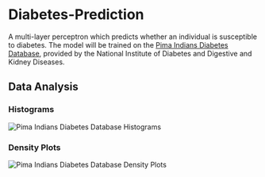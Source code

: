 # Diabetes-Prediction
A multi-layer perceptron which predicts whether an individual is susceptible to diabetes. The model will be trained on the [Pima Indians Diabetes Database](https://www.kaggle.com/uciml/pima-indians-diabetes-database), provided by the National Institute of Diabetes and Digestive and Kidney Diseases.

## Data Analysis
### Histograms
![Pima Indians Diabetes Database Histograms](https://i.imgur.com/8EtFIWH.png)

### Density Plots
![Pima Indians Diabetes Database Density Plots](https://i.imgur.com/KxzKKTu.png)
